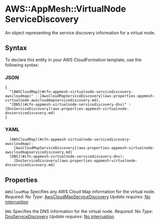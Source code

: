 # AWS::AppMesh::VirtualNode ServiceDiscovery<a name="aws-properties-appmesh-virtualnode-servicediscovery"></a>

An object representing the service discovery information for a virtual node\.

## Syntax<a name="aws-properties-appmesh-virtualnode-servicediscovery-syntax"></a>

To declare this entity in your AWS CloudFormation template, use the following syntax:

### JSON<a name="aws-properties-appmesh-virtualnode-servicediscovery-syntax.json"></a>

```
{
  "[AWSCloudMap](#cfn-appmesh-virtualnode-servicediscovery-awscloudmap)" : [AwsCloudMapServiceDiscovery](aws-properties-appmesh-virtualnode-awscloudmapservicediscovery.md),
  "[DNS](#cfn-appmesh-virtualnode-servicediscovery-dns)" : [DnsServiceDiscovery](aws-properties-appmesh-virtualnode-dnsservicediscovery.md)
}
```

### YAML<a name="aws-properties-appmesh-virtualnode-servicediscovery-syntax.yaml"></a>

```
  [AWSCloudMap](#cfn-appmesh-virtualnode-servicediscovery-awscloudmap):
    [AwsCloudMapServiceDiscovery](aws-properties-appmesh-virtualnode-awscloudmapservicediscovery.md)
  [DNS](#cfn-appmesh-virtualnode-servicediscovery-dns):
    [DnsServiceDiscovery](aws-properties-appmesh-virtualnode-dnsservicediscovery.md)
```

## Properties<a name="aws-properties-appmesh-virtualnode-servicediscovery-properties"></a>

`AWSCloudMap`  <a name="cfn-appmesh-virtualnode-servicediscovery-awscloudmap"></a>
Specifies any AWS Cloud Map information for the virtual node\.
*Required*: No
*Type*: [AwsCloudMapServiceDiscovery](aws-properties-appmesh-virtualnode-awscloudmapservicediscovery.md)
*Update requires*: [No interruption](https://docs.aws.amazon.com/AWSCloudFormation/latest/UserGuide/using-cfn-updating-stacks-update-behaviors.html#update-no-interrupt)

`DNS`  <a name="cfn-appmesh-virtualnode-servicediscovery-dns"></a>
Specifies the DNS information for the virtual node\.
*Required*: No
*Type*: [DnsServiceDiscovery](aws-properties-appmesh-virtualnode-dnsservicediscovery.md)
*Update requires*: [No interruption](https://docs.aws.amazon.com/AWSCloudFormation/latest/UserGuide/using-cfn-updating-stacks-update-behaviors.html#update-no-interrupt)
